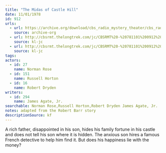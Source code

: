 ```yaml
---
title: "The Midas of Castle Hill"
date: 11/01/1978
id: 912
urls: 
  - url: https://archive.org/download/cbs_radio_mystery_theater/cbs_radio_mystery_theater-0901-0950.zip/cbs_radio_mystery_theater-0901-0950%2Fcbsrmt_0912_midas_of_castle_hill.mp3
    source: archive-org
  - url: http://cbsrmt.thelongtrek.com/jc/CBSRMT%20-%20781101%200912%20Midas%20Of%20Castle%20Hill%20vbr%20na%202%20(better)_jc.mp3
    source: kl-jc
  - url: http://cbsrmt.thelongtrek.com/jc/CBSRMT%20-%20781101%200912%20Midas%20Of%20Castle%20Hill%20vbr%20na_jc.mp3
    source: kl-jc
tags: 
actors:  
  - id: 27
    name: Norman Rose  
  - id: 151
    name: Russell Horton  
  - id: 16
    name: Robert Dryden
writers:  
  - id: 294
    name: James Agate, Jr.
searchable: Norman Rose,Russell Horton,Robert Dryden James Agate, Jr.
notes: adapted from the Robert Barr story
descriptionSource: kf
---
```

A rich father, disappointed in his son, hides his family fortune in his castle and does not tell his son where it is hidden. The anxious son hires a famous French detective to help him find it. But does his happiness lie with the money?